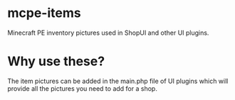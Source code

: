 # mcpe-items
Minecraft PE inventory pictures used in ShopUI and other UI plugins.

# Why use these?
The item pictures can be added in the main.php file of UI plugins which will provide all the pictures you need to add for a shop.
